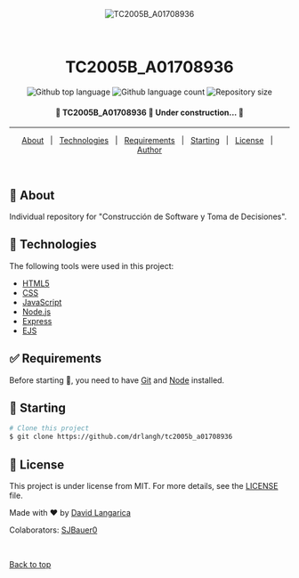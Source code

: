 <div align="center" id="top"> 
  <img src="./.github/app.gif" alt="TC2005B_A01708936" />

&#xa0;

</div>

<h1 align="center">TC2005B_A01708936</h1>

<p align="center">
  <img alt="Github top language" src="https://img.shields.io/github/languages/top/DavidLangarica/tc2005b_a01708936?color=56BEB8">

  <img alt="Github language count" src="https://img.shields.io/github/languages/count/DavidLangarica/tc2005b_a01708936?color=56BEB8">

  <img alt="Repository size" src="https://img.shields.io/github/repo-size/DavidLangarica/tc2005b_a01708936?color=56BEB8">

</p>

<!-- Status -->

<h4 align="center">
	🚧  TC2005B_A01708936 🚀 Under construction...  🚧
</h4>

<hr>

<p align="center">
  <a href="#dart-about">About</a> &#xa0; | &#xa0; 
  <a href="#rocket-technologies">Technologies</a> &#xa0; | &#xa0;
  <a href="#white_check_mark-requirements">Requirements</a> &#xa0; | &#xa0;
  <a href="#checkered_flag-starting">Starting</a> &#xa0; | &#xa0;
  <a href="#memo-license">License</a> &#xa0; | &#xa0;
  <a href="https://github.com/drlangh" target="_blank">Author</a>
</p>

<br>

## :dart: About

Individual repository for "Construcción de Software y Toma de Decisiones".

## :rocket: Technologies

The following tools were used in this project:

- [HTML5](https://html.spec.whatwg.org/multipage/)
- [CSS](https://devdocs.io/css/)
- [JavaScript](https://devdocs.io/javascript/)
- [Node.js](https://nodejs.org/en/)
- [Express](https://expressjs.com/)
- [EJS](https://ejs.co/)

## :white_check_mark: Requirements

Before starting :checkered_flag:, you need to have [Git](https://git-scm.com) and [Node](https://nodejs.org/en/) installed.

## :checkered_flag: Starting

```bash
# Clone this project
$ git clone https://github.com/drlangh/tc2005b_a01708936

```

## :memo: License

This project is under license from MIT. For more details, see the [LICENSE](LICENSE.md) file.

Made with :heart: by <a href="https://github.com/drlangh" target="_blank">David Langarica</a>

Colaborators: <a href="https://github.com/SJBauer0" target="_blank">SJBauer0</a>

&#xa0;

<a href="#top">Back to top</a>